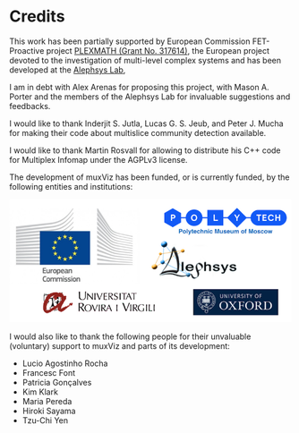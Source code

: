 Credits
=========

This work has been partially supported by European Commission FET-Proactive project [PLEXMATH (Grant No. 317614)](<http://www.plexmath.eu/>), the European project devoted to the investigation of multi-level complex systems and has been developed at the [Alephsys Lab](<http://deim.urv.cat/~alephsys/>),

I am in debt with Alex Arenas for proposing this project, with Mason A. Porter and the members of the Alephsys Lab for invaluable suggestions and feedbacks. 

I would like to thank Inderjit S. Jutla, Lucas G. S. Jeub, and Peter J. Mucha for making their code about multislice community detection available. 

I would like to thank Martin Rosvall for allowing to distribute his C++ code for Multiplex Infomap under the AGPLv3 license.

The development of muxViz has been funded, or is currently funded, by the following entities and institutions:

![muxViz funding](www/img/funding.png "muxViz funding")

I would also like to thank the following people for their unvaluable (voluntary) support to muxViz and parts of its development:

- Lucio Agostinho Rocha
- Francesc Font
- Patricia Gonçalves
- Kim Klark
- Maria Pereda
- Hiroki Sayama
- Tzu-Chi Yen
